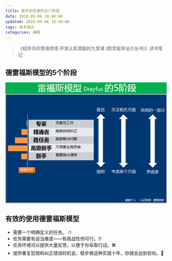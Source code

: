 ```yaml
---
title: 新手到专家的五个阶段
date: 2018-05-06 18:48:06
updated: 2018-05-06 18:48:06
tags: 技术成长
categories: 编程
---
```


> 《程序员的思维修炼:开发认知潜能的九堂课 (图灵程序设计丛书)》读书笔记 

## 德雷福斯模型的5个阶段

![](/media/15256037912881.png)

## 有效的使用德雷福斯模型

* 需要一个明确定义的任务。 ⏱
* 任务需要有适当难度——有挑战性但可行。⏰
* 任务环境可以提供大量反馈，以便于你采取行动。🛠
* 提供重复犯错和纠正错误的机会。稳步做这种实践十年，你就会达到目标。💯



